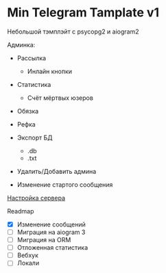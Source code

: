 Min Telegram Tamplate v1
========================
Небольшой тэмплэйт с psycopg2 и aiogram2


Админка:
  - Рассылка
    - Инлайн кнопки

  - Статистика
    - Счёт мёртвых юзеров
  
  - Обязка 
  
  - Рефка
  
  - Экспорт БД
    - .db 
    - .txt 
  
  - Удалить/Добавить админа

  - Изменение стартого сообщения 

[Настройка сервера](./crib_for_setting_server.md)

Readmap
- [x] Изменение сообщений
- [ ] Миграция на aiogram 3
- [ ] Миграция на ORM
- [ ] Отложенная статистика
- [ ] Вебхук
- [ ] Локали
